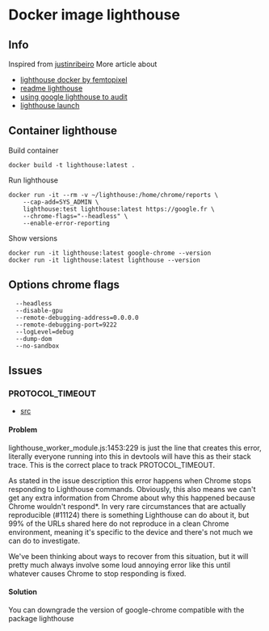 # Docker image lighthouse

## Info

Inspired from [justinribeiro](https://github.com/justinribeiro/dockerfiles/tree/master/lighthouse)
More article about
- [lighthouse docker by femtopixel](https://github.com/femtopixel/docker-google-lighthouse)
- [readme lighthouse](https://github.com/GoogleChrome/lighthouse/blob/master/docs/readme.md#using-programmatically)
- [using google lighthouse to audit](https://blog.flexiple.com/using-google-lighthouse-to-audit-your-web-application/)
- [lighthouse launch](https://geekflare.com/google-lighthouse/)

## Container lighthouse

Build container
```
docker build -t lighthouse:latest .
```

Run lighthouse
```
docker run -it --rm -v ~/lighthouse:/home/chrome/reports \ 
    --cap-add=SYS_ADMIN \ 
    lighthouse:test lighthouse:latest https://google.fr \ 
    --chrome-flags="--headless" \ 
    --enable-error-reporting
```

Show versions
```
docker run -it lighthouse:latest google-chrome --version
docker run -it lighthouse:latest lighthouse --version
```

## Options chrome flags

```
  --headless
  --disable-gpu
  --remote-debugging-address=0.0.0.0
  --remote-debugging-port=9222
  --logLevel=debug
  --dump-dom
  --no-sandbox
```

## Issues

### PROTOCOL_TIMEOUT

- [src](https://github.com/GoogleChrome/lighthouse/issues/6512)

#### Problem

lighthouse_worker_module.js:1453:229 is just the line that creates this error, literally everyone running into this in devtools will have this as their stack trace. This is the correct place to track PROTOCOL_TIMEOUT.

As stated in the issue description this error happens when Chrome stops responding to Lighthouse commands. Obviously, this also means we can't get any extra information from Chrome about why this happened because Chrome wouldn't respond*. In very rare circumstances that are actually reproducible (#11124) there is something Lighthouse can do about it, but 99% of the URLs shared here do not reproduce in a clean Chrome environment, meaning it's specific to the device and there's not much we can do to investigate.

We've been thinking about ways to recover from this situation, but it will pretty much always involve some loud annoying error like this until whatever causes Chrome to stop responding is fixed.

#### Solution

You can downgrade the version of google-chrome compatible with the package lighthouse
